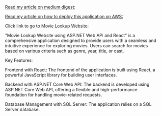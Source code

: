 [Read my article on medium digest:](https://medium.com/@srivi18.2002/building-a-movie-lookup-application-using-asp-net-core-web-api-and-react-528cfb0c7dec)

[Read my article on how to deploy this application on AWS:](https://medium.com/@srivi18.2002/deploying-an-asp-net-core-web-api-and-react-application-on-aws-6427b344f11b)

[Click link to go to Movie Lookup Website:](http://cinesphere-movie-lookup.s3-website-us-east-1.amazonaws.com/)


"Movie Lookup Website using ASP.NET Web API and React" is a comprehensive application designed to provide users with a seamless and intuitive experience for exploring movies. Users can search for movies based on various criteria such as genre, year, title, or cast. 

Key Features:

Frontend with React:
The frontend of the application is built using React, a powerful JavaScript library for building user interfaces.

Backend with ASP.NET Core Web API:
The backend is developed using ASP.NET Core Web API, offering a flexible and high-performance foundation for handling movie-related requests. 

Database Management with SQL Server:
The application relies on a SQL Server database.






